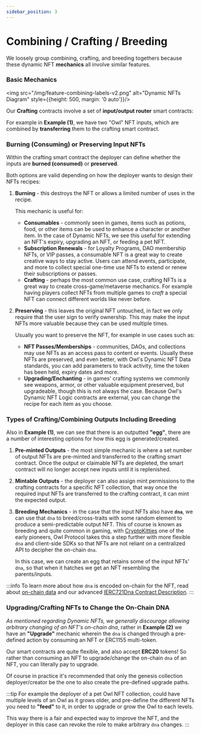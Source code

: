 ```yaml
---
sidebar_position: 3
---
```


# Combining / Crafting / Breeding

We loosely group combining, crafting, and breeding togethers because these dynamic NFT **mechanics** all involve similar
features.

### Basic Mechanics

<img src="/img/feature-combining-labels-v2.png" alt="Dynamic NFTs Diagram" style={{height: 500, margin: '0 auto'}}/>

Our **Crafting** contracts involve a set of **input/output router** smart contracts:

For example in **Example (1)**, we have two "Owl" NFT inputs, which are combined by **transferring** them to the crafting
smart contract.

### Burning (Consuming) or Preserving Input NFTs

Within the crafting smart contract the deployer can define whether the inputs are **burned (consumed)** or **preserved**.

Both options are valid depending on how the deployer wants to design their NFTs recipes:

1. **Burning** - this destroys the NFT or allows a limited number of uses in the recipe.

    This mechanic is useful for:

    - **Consumables** - commonly seen in games, items such as potions, food, or other items can be used to enhance a
        character or another item. In the case of Dynamic NFTs, we see this useful for extending an NFT's expiry,
        upgrading an NFT, or feeding a pet NFT.
    - **Subscription Renewals** - for Loyalty Programs, DAO membership NFTs, or VIP passes, a consumable NFT is a great
        way to create creative ways to stay active. Users can attend events, participate, and more to collect special
        one-time use NFTs to extend or renew their subscriptions or passes.
    - **Crafting** - perhaps the most common use case, crafting NFTs is a great way to create cross-game/metaverse
        mechanics. For example having players collect NFTs from multiple games to *craft* a special NFT can connect
        different worlds like never before.

2. **Preserving** - this leaves the original NFT untouched, in fact we only require that the user sign to verify ownership.
    This may make the input NFTs more valuable because they can be used multiple times.

    Usually you want to preserve the NFT, for example in use cases such as:

    - **NFT Passes/Memberships** - communities, DAOs, and collections may use NFTs as an access pass to content or events.
        Usually these NFTs are preserved, and even better, with Owl's Dynamic NFT Data standards, you can add parameters
        to track activity, time the token has been held, expiry dates and more.
    - **Upgrading/Enchanting** - in games' crafting systems we commonly see weapons, armor, or other valuable equipment
        preserved, but upgradeable, though this is not always the case. Because Owl's Dynamic NFT Logic contracts are
        external, you can change the recipe for each item as you choose.


### Types of Crafting/Combining Outputs Including Breeding

Also in **Example (1)**, we can see that there is an outputted **"egg"**, there are a number of interesting options
for how this egg is generated/created.

1. **Pre-minted Outputs** - the most simple mechanic is where a set number of output NFTs are pre-minted and transferred
   to the crafting smart contract. Once the output or claimable NFTs are depleted, the smart contract will no longer
   accept new inputs until it is replenished.

2. **Mintable Outputs** - the deployer can also assign mint permissions to the crafting contracts for a specific NFT
    collection, that way once the required input NFTs are transferred to the crafting contract, it can mint the expected
    output.

3. **Breeding Mechanics** - in the case that the input NFTs also have **`dna`**, we can use that `dna` to breed/cross-traits
    with some random element to produce a semi-predictable output NFT. This of course is known as breeding and quite
    common in gaming, with [CryptoKitties](https://www.cryptokitties.co) one of the early pioneers, Owl Protocol takes
    this a step further with more flexible `dna` and client-side SDKs so that NFTs are not reliant on a centralized
    API to decipher the on-chain `dna`.

    In this case, we can create an egg that retains some of the input NFTs' `dna`, so that when it hatches we get an NFT
    resembling the parents/inputs.

:::info
To learn more about how `dna` is encoded on-chain for the NFT, read about [on-chain data](/contracts/concepts/onchain_data) and
our advanced [IERC721Dna Contract Description](/contracts/contract-guides/IERC721Dna).
:::

### Upgrading/Crafting NFTs to Change the On-Chain **DNA**

*As mentioned regarding Dynamic NFTs, we generally discourage allowing arbitrary changing of an NFT's on-chain dna*, rather
in **Example (2)** we have an **"Upgrade"** mechanic wherein the `dna` is changed through a pre-defined action by consuming
an NFT or ERC1155 multi-token.

Our smart contracts are quite flexible, and also accept **ERC20** tokens! So rather than consuming an NFT to upgrade/change
the on-chain `dna` of an NFT, you can literally pay to upgrade.

Of course in practice it's recommended that only the genesis collection deployer/creator be the one to also create the
pre-defined upgrade paths.

:::tip
For example the deployer of a pet Owl NFT collection, could have multiple levels of an Owl as it grows older, and pre-define
the different NFTs you need to **"feed"** to it, in order to upgrade or grow the Owl to each levels.

This way there is a fair and expected way to improve the NFT, and the deployer in this case can revoke the role to
make arbitrary `dna` changes.
:::
